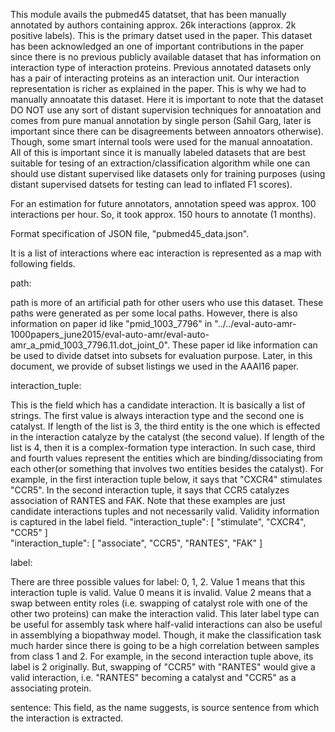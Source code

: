 This module avails the pubmed45 datatset, that has been manually annotated by authors containing approx. 26k interactions (approx. 2k positive labels). This is the primary datset used in the paper. This dataset has been acknowledged an one of important contributions in the paper since there is no previous publicly available dataset that has information on interaction type of interaction proteins. Previous annotated datasets only has a pair of interacting proteins as an interaction unit. Our interaction representation is richer as explained in the paper. This is why we had to manually annoatate this dataset. Here it is important to note that the dataset DO NOT use any sort of distant supervision techniques for annoatation and comes from pure manual annotation by single person (Sahil Garg, later is important since there can be disagreements between annoators otherwise). Though, some smart internal tools were used for the manual annoatation. All of this is important since it is manually labeled datasets that are best suitable for tesing of an extraction/classification algorithm while one can should use distant supervised like datasets only for training purposes (using distant supervised datsets for testing can lead to inflated F1 scores).

For an estimation for future annotators, annotation speed was approx. 100 interactions per hour. So, it took approx. 150 hours to annotate (1 months).


Format specification of JSON file, "pubmed45_data.json".

It  is a list of interactions where eac interaction is represented as a map with following fields.

path: 

path is more of an artificial path for other users who use this dataset. These paths were generated as per some local paths. However, there is also information on paper id like "pmid_1003_7796" in "../../eval-auto-amr-1000papers_june2015/eval-auto-amr/eval-auto-amr_a_pmid_1003_7796.11.dot_joint_0". These paper id like information can be used to divide datset into subsets for evaluation purpose. Later, in this document, we provide of subset listings we used in the AAAI16 paper.

interaction_tuple: 

This is the field which has a candidate interaction. It is basically a list of strings. The first value is always interaction type and the second one is catalyst. If length of the list is 3, the third entity is the one which is effected in the interaction catalyze by the catalyst (the second value). If length of the list is 4, then it is a complex-formation type interaction. In such case, third and fourth values represent the entities which are binding/dissociating from each other(or something that involves two entities besides the catalyst). For example, in the first interaction tuple below, it says that "CXCR4" stimulates "CCR5". In the second interaction tuple, it says that CCR5 catalyzes association of RANTES and FAK. Note that these examples are just candidate interactions tuples and not necessarily valid. Validity information is captured in the label field.
"interaction_tuple": [
            "stimulate", 
            "CXCR4", 
            "CCR5"
        ]	
"interaction_tuple": [
            "associate", 
            "CCR5", 
            "RANTES", 
            "FAK"
        ]  

label: 

There are three possible values for label: 0, 1, 2. Value 1 means that this interaction tuple is valid. Value 0 means it is invalid. Value 2 means that a swap between entity roles (i.e. swapping of catalyst role with one of the other two proteins) can make the interaction valid. This later label type can be useful for assembly task where half-valid interactions can also be useful in assemblying a biopathway model. Though, it make the classification task much harder since there is going to be a high correlation between samples from class 1 and 2. For example, in the second interaction tuple above, its label is 2 originally. But, swapping of "CCR5" with "RANTES" would give a valid interaction, i.e. "RANTES" becoming a catalyst and "CCR5" as a associating protein. 

sentence:
This field, as the name suggests, is source sentence from which the interaction is extracted.

 
